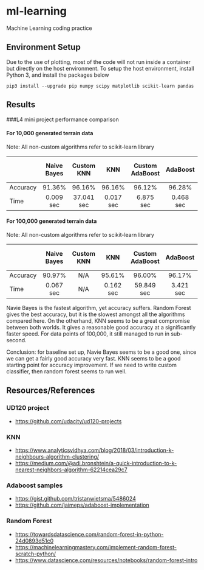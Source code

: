 # ml-learning
Machine Learning coding practice

## Environment Setup
Due to the use of plotting, most of the code will not run inside a container but directly on the host environment. To setup the host environment, install Python 3, and install the packages below
```
pip3 install --upgrade pip numpy scipy matplotlib scikit-learn pandas
```

## Results

###L4 mini project performance comparison
#### For 10,000 generated terrain data
Note: All non-custom algorithms refer to scikit-learn library

|          | Naive Bayes | Custom KNN | KNN       | Custom AdaBoost | AdaBoost  | Custom Random Forest | Random Forest |
| -------- | :---------: | :--------: | :-------: | :-------------: | :-------: | :------------------: | :-----------: |
| Accuracy | 91.36%      | 96.16%     | 96.16%    | 96.12%          | 96.28%    | 96.08%               | 96.32%        |
| Time     | 0.009 sec   | 37.041 sec | 0.017 sec | 6.875 sec       | 0.468 sec | 2.754 sec            | 0.587 sec     |

#### For 100,000 generated terrain data
Note: All non-custom algorithms refer to scikit-learn library

|          | Naive Bayes | Custom KNN | KNN       | Custom AdaBoost | AdaBoost  | Custom Random Forest | Random Forest |
| -------- | :---------: | :--------: | :-------: | :-------------: | :-------: | :------------------: | :-----------: |
| Accuracy | 90.97%      | N/A        | 95.61%    | 96.00%          | 96.17%    | 96.20%               | 96.24%        |
| Time     | 0.067 sec   | N/A        | 0.162 sec | 59.849 sec      | 3.421 sec | 30.937 sec           | 5.913 sec     |

Navie Bayes is the fastest algorithm, yet accuracy suffers. Random Forest gives the best accuracy, but it is the slowest amongst all the algorithms compared here. On the otherhand, KNN seems to be a great compromise between both worlds. It gives a reasonable good accuracy at a significantly faster speed. For data points of 100,000, it still managed to run in sub-second.

Conclusion: for baseline set up, Navie Bayes seems to be a good one, since we can get a fairly good accuracy very fast. KNN seems to be a good starting point for accuracy improvement. If we need to write custom classifier, then random forest seems to run well.


## Resources/References
### UD120 project
- https://github.com/udacity/ud120-projects
### KNN
- https://www.analyticsvidhya.com/blog/2018/03/introduction-k-neighbours-algorithm-clustering/
- https://medium.com/@adi.bronshtein/a-quick-introduction-to-k-nearest-neighbors-algorithm-62214cea29c7
### Adaboost samples
- https://gist.github.com/tristanwietsma/5486024
- https://github.com/jaimeps/adaboost-implementation
### Random Forest
- https://towardsdatascience.com/random-forest-in-python-24d0893d51c0
- https://machinelearningmastery.com/implement-random-forest-scratch-python/
- https://www.datascience.com/resources/notebooks/random-forest-intro
